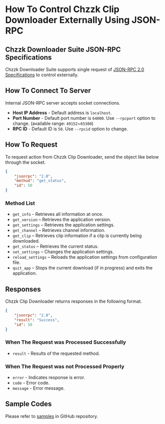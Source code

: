 # How To Control Chzzk Clip Downloader Externally Using JSON-RPC

## Chzzk Downloader Suite JSON-RPC Specifications
Chzzk Downloader Suite supports single request of [JSON-RPC 2.0 Specifications](https://www.jsonrpc.org/specification) to control externally.

## How To Connect To Server
Internal JSON-RPC server accepts socket connections.

* **Host IP Address** - Default address is `localhost`.
* **Port Number** - Default port number is `64000`. Use `--rpcport` option to change. (available range: `49152`~`65300`)
* **RPC ID** - Default ID is `50`. Use `--rpcid` option to change.

## How To Request
To request action from Chzzk Clip Downloader, send the object like below through the socket.

```json
{
    "jsonrpc": "2.0",
    "method": "get_status",
    "id": 50
}
```

### Method List
* `get_info` - Retrieves all information at once.
* `get_version` – Retrieves the application version.
* `get_settings` – Retrieves the application settings.
* `get_channel` – Retrieves channel information.
* `get_clip` – Retrieves clip information if a clip is currently being downloaded.
* `get_status` – Retrieves the current status.
* `set_settings` – Changes the application settings.
* `reload_settings` – Reloads the application settings from configuration file.
* `quit_app` – Stops the current download (if in progress) and exits the application.

## Responses
Chzzk Clip Downloader returns responses in the following format.

```json
{
    "jsonrpc": "2.0",
    "result": "Success",
    "id": 50
}
```

### When The Request was Processed Successfully
* `result` - Results of the requested method.

### When The Request was not Processed Properly
* `error` - Indicates response is error.
* `code` - Error code.
* `message` - Error message.

## Sample Codes
Please refer to [samples](https://github.com/Choonholic/ChzzkDownloader/blob/main/samples/) in GitHub repository.
